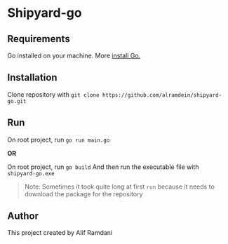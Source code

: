 # Shipyard-go

## Requirements
Go installed on your machine. More [install Go.](https://golang.org/doc/install)

## Installation
Clone repository with `git clone https://github.com/alramdein/shipyard-go.git`

## Run
On root project, run `go run main.go`

**OR**

On root project, run `go build`
And then run the executable file with `shipyard-go.exe`

> Note: Sometimes it took quite long at first `run` because it needs to download the package for the repository

## Author
This project created by Alif Ramdani